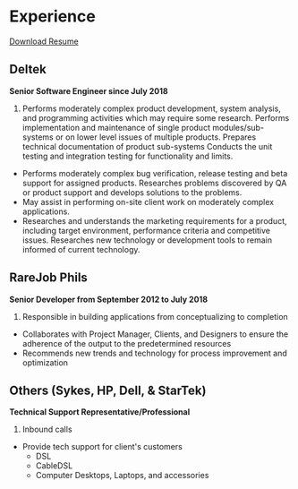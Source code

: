 
# Experience
[Download Resume](downloads/RobinDeGuzmanCv.docx)

## Deltek

**Senior Software Engineer since July 2018**

1. Performs moderately complex product development, system analysis, and programming activities which may require some research. Performs implementation and maintenance of single product modules/sub-systems or on lower level issues of multiple products. Prepares technical documentation of product sub-systems Conducts the unit testing and integration testing for functionality and limits.
- Performs moderately complex bug verification, release testing and beta support for assigned products. Researches problems discovered by QA or product support and develops solutions to the problems.
- May assist in performing on-site client work on moderately complex applications.
- Researches and understands the marketing requirements for a product, including target environment, performance criteria and competitive issues. Researches new technology or development tools to remain informed of current technology.

## RareJob Phils

**Senior Developer from September 2012 to July 2018**

1. Responsible in building applications from conceptualizing to completion
- Collaborates with Project Manager, Clients, and Designers to ensure the adherence of the output to the predetermined resources
- Recommends new trends and technology for process improvement and optimization

## Others (Sykes, HP, Dell, & StarTek)

**Technical Support Representative/Professional**

1. Inbound calls
- Provide tech support for client's customers
    - DSL
    - CableDSL
    - Computer Desktops, Laptops, and accessories